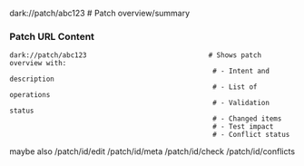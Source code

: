 
dark://patch/abc123                              # Patch overview/summary



### Patch URL Content
```
dark://patch/abc123                              # Shows patch overview with:
                                                  # - Intent and description
                                                  # - List of operations
                                                  # - Validation status
                                                  # - Changed items
                                                  # - Test impact
                                                  # - Conflict status
```

maybe also /patch/id/edit
           /patch/id/meta
           /patch/id/check
           /patch/id/conflicts